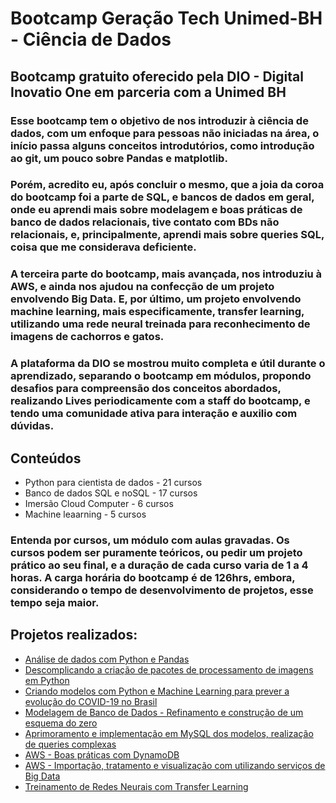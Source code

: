 # Bootcamp Geração Tech Unimed-BH - Ciência de Dados
## Bootcamp gratuito oferecido pela DIO - Digital Inovatio One em parceria com a Unimed BH
### Esse bootcamp tem o objetivo de nos introduzir à ciência de dados, com um enfoque para pessoas não iniciadas na área, o início passa alguns conceitos introdutórios, como introdução ao git, um pouco sobre Pandas e matplotlib.
### Porém, acredito eu, após concluir o mesmo, que a joia da coroa do bootcamp foi a parte de SQL, e bancos de dados em geral, onde eu aprendi mais sobre modelagem e boas práticas de banco de dados relacionais, tive contato com BDs não relacionais, e, principalmente, aprendi mais sobre queries SQL, coisa que me considerava deficiente.
### A terceira parte do bootcamp, mais avançada, nos introduziu à AWS, e ainda nos ajudou na confecção de um projeto envolvendo Big Data. E, por último, um projeto envolvendo machine learning, mais especificamente, transfer learning, utilizando uma rede neural treinada para reconhecimento de imagens de cachorros e gatos.
### A plataforma da DIO se mostrou muito completa e útil durante o aprendizado, separando o bootcamp em módulos, propondo desafios para compreensão dos conceitos abordados, realizando Lives periodicamente com a staff do bootcamp, e tendo uma comunidade ativa para interação e auxilio com dúvidas.
## Conteúdos
- Python para cientista de dados - 21 cursos
- Banco de dados SQL e noSQL - 17 cursos
- Imersão Cloud Computer - 6 cursos
- Machine leaarning - 5 cursos
### Entenda por cursos, um módulo com aulas gravadas. Os cursos podem ser puramente teóricos, ou pedir um projeto prático ao seu final, e a duração de cada curso varia de 1 a 4 horas. A carga horária do bootcamp é de 126hrs, embora, considerando o tempo de desenvolvimento de projetos, esse tempo seja maior.
## Projetos realizados:
- [Análise de dados com Python e Pandas](https://github.com/Marcelo-L-Valerio/DIO-DataScience-Bootcamp/tree/main/01-Introducao-data-science)
- [Descomplicando a criação de pacotes de processamento de imagens em Python](https://github.com/Marcelo-L-Valerio/DIO-DataScience-Bootcamp/tree/main/02-Criacao-de-pacotes)
- [Criando modelos com Python e Machine Learning para prever a evolução do COVID-19 no Brasil](https://github.com/Marcelo-L-Valerio/DIO-DataScience-Bootcamp/tree/main/03-Desafio-Covid-19)
- [Modelagem de Banco de Dados - Refinamento e construção de um esquema do zero](https://github.com/Marcelo-L-Valerio/DIO-DataScience-Bootcamp/tree/main/04-Modelagem-banco-de-dados)
- [Aprimoramento e implementação em MySQL dos modelos, realização de queries complexas](https://github.com/Marcelo-L-Valerio/DIO-DataScience-Bootcamp/tree/main/06-07-SQL-queries)
- [AWS - Boas práticas com DynamoDB](https://github.com/Marcelo-L-Valerio/DIO-DataScience-Bootcamp/tree/main/08-DynamoDB)
- [AWS - Importação, tratamento e visualização com utilizando serviços de Big Data](https://github.com/Marcelo-L-Valerio/DIO-DataScience-Bootcamp/tree/main/09-AWS-big-data)
- [Treinamento de Redes Neurais com Transfer Learning](https://github.com/Marcelo-L-Valerio/DIO-DataScience-Bootcamp/tree/main/10-Redes-neurais-transfer-learning)
